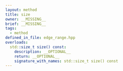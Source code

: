 ```yaml
---
layout: method
title: size
owner: __MISSING__
brief: __MISSING__
tags:
  - method
defined_in_file: edge_range.hpp
overloads:
  std::size_t size() const:
    description: __OPTIONAL__
    return: __OPTIONAL__
    signature_with_names: std::size_t size() const
---
```

